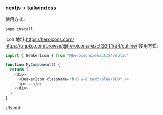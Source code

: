 ### nextjs + tailwindcss

使用方式:

```bash
pnpm install
```

icon 地址:https://heroicons.com/
https://unpkg.com/browse/@heroicons/react@2.1.1/24/outline/
使用方式:

```js
import { BeakerIcon } from "@heroicons/react/24/solid"

function MyComponent() {
  return (
    <div>
      <BeakerIcon className="h-6 w-6 text-blue-500" />
      <p>...</p>
    </div>
  )
}
```

UI:antd

